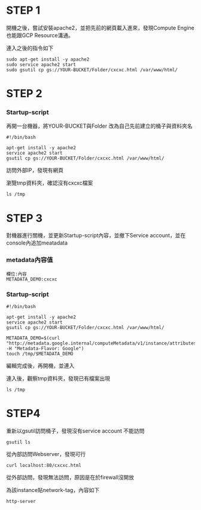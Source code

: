 # STEP 1

開機之後，嘗試安裝apache2，並把先前的網頁載入進來，發現Compute Engine也能跟GCP Resource溝通。

連入之後的指令如下
```
sudo apt-get install -y apache2
sudo service apache2 start
sudo gsutil cp gs://YOUR-BUCKET/Folder/cxcxc.html /var/www/html/

```

# STEP 2

### Startup-script

再開一台機器，將YOUR-BUCKET與Folder 改為自己先前建立的桶子與資料夾名

```
#!/bin/bash

apt-get install -y apache2
service apache2 start
gsutil cp gs://YOUR-BUCKET/Folder/cxcxc.html /var/www/html/

```

訪問外部IP，發現有網頁

瀏覽tmp資料夾，確認沒有cxcxc檔案
```
ls /tmp
```

# STEP 3

對機器進行關機，並更新Startup-script內容，並撤下Service account，並在console內追加meatadata

### metadata內容值

```
欄位:內容
METADATA_DEMO:cxcxc

```

### Startup-script
```
#!/bin/bash

apt-get install -y apache2
service apache2 start
gsutil cp gs://YOUR-BUCKET/Folder/cxcxc.html /var/www/html/

METADATA_DEMO=$(curl "http://metadata.google.internal/computeMetadata/v1/instance/attributes/METADATA_DEMO" -H "Metadata-Flavor: Google")
touch /tmp/$METADATA_DEMO

```

編輯完成後，再開機，並連入

連入後，觀察tmp資料夾，發現已有檔案出現
```
ls /tmp
```

# STEP4

重新以gsutil訪問桶子，發現沒有service account 不能訪問
```
gsutil ls
```

從內部訪問Webserver，發現可行
```
curl localhost:80/cxcxc.html
```

從外部訪問，發現無法訪問，原因是在於firewall沒開放 

為該instance貼network-tag，內容如下

```
http-server
```






